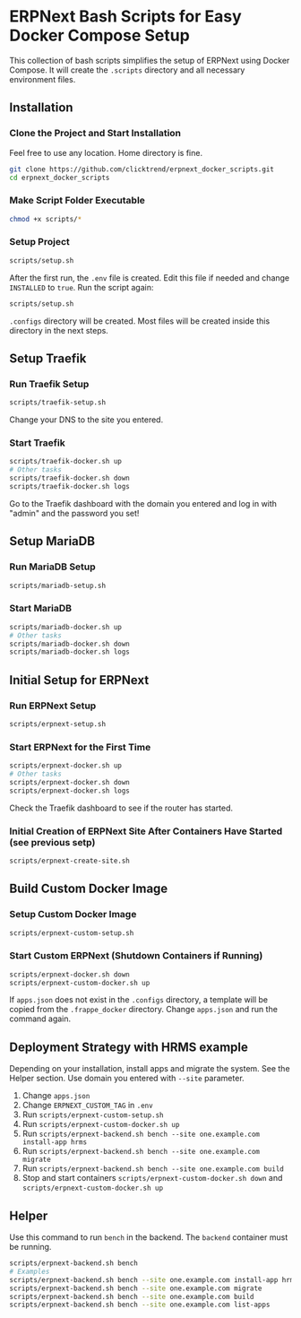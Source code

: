 # ERPNext Bash Scripts for Easy Docker Compose Setup

This collection of bash scripts simplifies the setup of ERPNext using Docker Compose. It will create the `.scripts` directory and all necessary environment files.

## Installation

### Clone the Project and Start Installation

Feel free to use any location. Home directory is fine.

```bash
git clone https://github.com/clicktrend/erpnext_docker_scripts.git
cd erpnext_docker_scripts
```

### Make Script Folder Executable

```bash
chmod +x scripts/*
```

### Setup Project

```bash
scripts/setup.sh
```

After the first run, the `.env` file is created. Edit this file if needed and change `INSTALLED` to `true`. Run the script again:

```bash
scripts/setup.sh
```

`.configs` directory will be created. Most files will be created inside this directory in the next steps. 

## Setup Traefik

### Run Traefik Setup

```bash
scripts/traefik-setup.sh
```

Change your DNS to the site you entered.

### Start Traefik

```bash
scripts/traefik-docker.sh up
# Other tasks
scripts/traefik-docker.sh down
scripts/traefik-docker.sh logs
```

Go to the Traefik dashboard with the domain you entered and log in with "admin" and the password you set!

## Setup MariaDB

### Run MariaDB Setup

```bash
scripts/mariadb-setup.sh
```

### Start MariaDB

```bash
scripts/mariadb-docker.sh up
# Other tasks
scripts/mariadb-docker.sh down
scripts/mariadb-docker.sh logs
```

## Initial Setup for ERPNext

### Run ERPNext Setup

```bash
scripts/erpnext-setup.sh
```

### Start ERPNext for the First Time

```bash
scripts/erpnext-docker.sh up
# Other tasks
scripts/erpnext-docker.sh down
scripts/erpnext-docker.sh logs
```

Check the Traefik dashboard to see if the router has started.

### Initial Creation of ERPNext Site After Containers Have Started (see previous setp)

```bash
scripts/erpnext-create-site.sh
```

## Build Custom Docker Image

### Setup Custom Docker Image

```bash
scripts/erpnext-custom-setup.sh
```

### Start Custom ERPNext (Shutdown Containers if Running)

```bash
scripts/erpnext-docker.sh down
scripts/erpnext-custom-docker.sh up
```

If `apps.json` does not exist in the `.configs` directory, a template will be copied from the `.frappe_docker` directory. Change `apps.json` and run the command again.

## Deployment Strategy with HRMS example

Depending on your installation, install apps and migrate the system. See the Helper section.
Use domain you entered with `--site` parameter.

1. Change `apps.json`
2. Change `ERPNEXT_CUSTOM_TAG` in `.env`
3. Run `scripts/erpnext-custom-setup.sh`
4. Run `scripts/erpnext-custom-docker.sh up`
5. Run `scripts/erpnext-backend.sh bench --site one.example.com install-app hrms`
6. Run `scripts/erpnext-backend.sh bench --site one.example.com migrate`
7. Run `scripts/erpnext-backend.sh bench --site one.example.com build`
8. Stop and start containers `scripts/erpnext-custom-docker.sh down` and `scripts/erpnext-custom-docker.sh up`

## Helper

Use this command to run `bench` in the backend. The `backend` container must be running.

```bash
scripts/erpnext-backend.sh bench
# Examples
scripts/erpnext-backend.sh bench --site one.example.com install-app hrms
scripts/erpnext-backend.sh bench --site one.example.com migrate
scripts/erpnext-backend.sh bench --site one.example.com build
scripts/erpnext-backend.sh bench --site one.example.com list-apps
```
